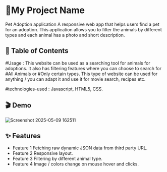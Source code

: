 # 🚀My Project Name
Pet Adoption application
A responsive web app that helps users find a pet for an adoption. 
This application allows you to filter the animals by different types and each animal has a photo and short description.

## 📖 Table of Contents

  #Usage : 
  This website can be used as a searching tool for animals for adoptions.
  It also has filtering features where you can choose to search for #All Animals or #Only certain types.
  This type of website can be used for anything / you can adapt it and use it for movie search, recipes etc.
  
  #technologies-used : 
  Javascript, HTML5, CSS.

## 🎬 Demo
![Screenshot 2025-05-09 162511](https://github.com/user-attachments/assets/d7fb88b4-6128-45f3-89e3-125eb6b0ace7)

## ✨ Features

- Feature 1 Fetching raw dynamic JSON data from third party URL.
- Feature 2 Responsive layout.
- Feature 3 Filtering by different animal type.
- Feature 4 Image / colors change on mouse hover and clicks.


